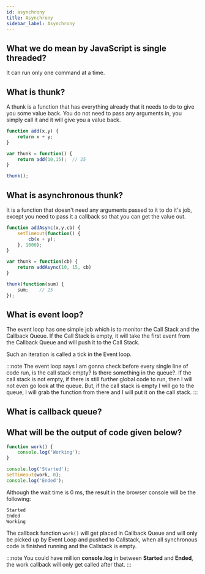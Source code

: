 ```yaml
---
id: asynchrony
title: Asynchrony
sidebar_label: Asynchrony
---
```


## What we do mean by JavaScript is single threaded?

It can run only one command at a time.

## What is thunk?

A thunk is a function that has everything already that it needs to do to give you some value back. You do not need to pass any arguments in, you simply call it and it will give you a value back.

```js title="synchronous thunk"
function add(x,y) {
    return x + y;
}

var thunk = function() {
    return add(10,15);  // 25
}

thunk();
```

## What is asynchronous thunk?

It is a function that doesn't need any arguments passed to it to do it's job, except you need to pass it a callback so that you can get the value out.

```js title="asynchronous thunk"
function addAsync(x,y,cb) {
    setTimeout(function() {
        cb(x + y);
    }, 1000);
}

var thunk = function(cb) {
    return addAsync(10, 15, cb)
}

thunk(function(sum) {
    sum;    // 25
});
```

## What is event loop?

The event loop has one simple job which is to monitor the Call Stack and the Callback Queue. If the Call Stack is empty, it will take the first event from the Callback Queue and will push it to the Call Stack.

Such an iteration is called a tick in the Event loop.

:::note
The event loop says I am gonna check before every single line of code run, is the call stack empty? Is there something in the queue?. If the call stack is not empty, if there is still further global code to run, then I will not even go look at the queue. But, if the call stack is empty I will go to the queue, I will grab the function from there and I will put it on the call stack.
:::

## What is callback queue?

## What will be the output of code given below?

```js
function work() {
    console.log('Working');
}

console.log('Started');
setTimeout(work, 0);
console.log('Ended');
```

Although the wait time is 0 ms, the result in the browser console will be the following:

```js
Started
Ended
Working
```

The callback function `work()` will get placed in Callback Queue and will only be picked up by Event Loop and pushed to Callstack, when all synchronous code is finished running and the Callstack is empty.

:::note
You could have million **console.log** in between **Started** and **Ended**, the work callback will only get called after that.
:::